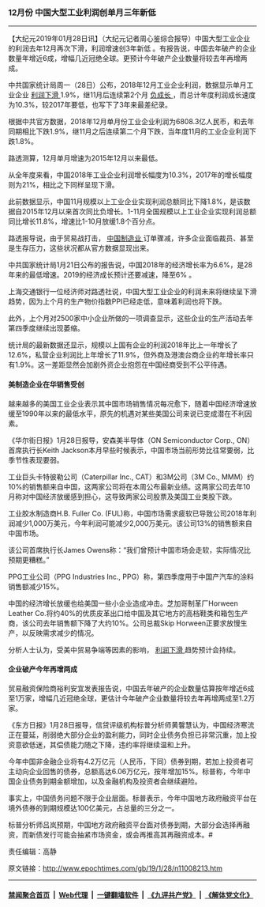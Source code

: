 ### 12月份 中国大型工业利润创单月三年新低
------------------------

<p>
 【大纪元2019年01月28日讯】（大纪元记者周心鉴综合报导）中国大型工业企业的利润去年12月再次下滑，利润增速创3年新低 。有报告说，中国去年破产的企业数量年增近6成，增幅几近冠绝全球。更预计今年破产企业数量将较去年再增两成。
</p>
<p>
 中共国家统计局周一（28日）公布，2018年12月工业企业利润，数据显示单月工业企业
 <a href="http://www.epochtimes.com/gb/tag/%E5%88%A9%E6%B6%A6%E4%B8%8B%E6%BB%91.html">
  利润下滑
 </a>
 1.9%，继11月后连续第2个月
 <a href="http://www.epochtimes.com/gb/tag/%E8%B4%9F%E6%88%90%E9%95%BF.html">
  负成长
 </a>
 ，而总计年度利润成长速度为10.3%，较2017年要低，也写下了3年来最差纪录。
</p>
<p>
 根据中共官方数据，2018年12月单月份工业企业利润为6808.3亿人民币，和去年同期相比下跌1.9%，继11月之后连续第二个月下跌，当年度11月的工业企业利润下跌1.8%。
</p>
<p>
 路透测算，12月单月增速为2015年12月以来最低。
</p>
<p>
 从全年度来看，中国2018年工业企业利润增长幅度为10.3%，2017年的增长幅度则为21%，相比之下同样呈现下滑。
</p>
<p>
 此前数据显示，中国11月规模以上工业企业实现利润总额同比下降1.8%，是该数据自2015年12月以来首次同比负增长。1-11月全国规模以上工业企业实现利润总额同比增长11.8%，增速比1-10月放缓1.8个百分点。
</p>
<p>
 路透报导说，由于贸易战打击，
 <a href="http://www.epochtimes.com/gb/tag/%E4%B8%AD%E5%9B%BD%E5%88%B6%E9%80%A0%E4%B8%9A.html">
  中国制造业
 </a>
 订单骤减，许多企业面临裁员、甚至是生存压力，这些状况都从官方数据显现出来。
</p>
<p>
 中共国家统计局1月21日公布的报告说，中国2018年的经济增长率为6.6%，是28年来的最低增速。2019的经济成长预计还要减速，降至6% 。
</p>
<p>
 上海交通银行一位经济师对路透社说，中国大型工业企业的利润未来将继续呈下滑趋势，因为上个月的生产物价指数PPI已经走低，意味着利润也将下跌。
</p>
<p>
 此外，上个月对2500家中小企业所做的一项调查显示，这些企业的生产活动去年第四季度继续出现萎缩。
</p>
<p>
 统计局的最新数据还显示，规模以上国有企业的利润2018年比上一年增长了12.6%，私营企业利润比上年增长了11.9%，但外商及港澳台商企业的年增长率只有1.9%。这一差距显然会加剧外资企业抱怨在中国经商受到不公平待遇。
</p>
<h4>
 美制造企业在华销售受创
</h4>
<p>
 越来越多的美国工业企业表示其中国市场销售情况每况愈下，随着中国经济增速放缓至1990年以来的最低水平，原先的机遇对某些美国公司来说已变成潜在不利因素。
</p>
<p>
 《华尔街日报》1月28日报导，安森美半导体（ON Semiconductor Corp., ON）首席执行长Keith Jackson本月早些时候表示，中国市场当前形势比往常要弱，比季节性表现要弱。
</p>
<p>
 工业巨头卡特彼勒公司（Caterpillar Inc., CAT）和3M公司（3M Co., MMM）约10%的销售额来自中国，这两家公司将在本周公布最新业绩。这两家公司去年10月称对中国经济放缓感到担心，这导致两家公司股票及美国工业类股下跌。
</p>
<p>
 工业胶水制造商H.B. Fuller Co. (FUL)称，中国市场需求疲软已导致公司2018年利润减少1,000万美元，今年利润可能减少2,000万美元。该公司13%的销售额来自中国市场。
</p>
<p>
 该公司首席执行长James Owens称：“我们曾预计中国市场会走软，实际情况比预期更糟糕。”
</p>
<p>
 PPG工业公司（PPG Industries Inc., PPG）称，第四季度用于中国产汽车的涂料销售额减少15%。
</p>
<p>
 中国的经济增长放缓也给美国一些小企业造成冲击。芝加哥制革厂Horween Leather Co.将约40%的优质皮革出口给中国及其它地方的高档鞋类和箱包生产商，该公司去年销售额下降了大约10%。公司总裁Skip Horween正要求放慢生产，以反映需求减少的情况。
</p>
<p>
 分析人士认为，受美中贸易争端等因素的影响，
 <a href="http://www.epochtimes.com/gb/tag/%E5%88%A9%E6%B6%A6%E4%B8%8B%E6%BB%91.html">
  利润下滑
 </a>
 趋势预计会持续。
</p>
<h4>
 企业破产今年再增两成
</h4>
<p>
 贸易融资保险商裕利安宜发表报告说，中国去年破产的企业数量估算按年增近6成至1万家，增幅几近冠绝全球，更估计今年破产企业数量将较去年再增两成至1.2万家。
</p>
<p>
 《东方日报》1月28日报导，信贷评级机构标普分析师黄韾慧认为，中国经济寒流正在蔓延，削弱绝大部分企业的盈利能力，同时企业债务负担已非常沉重，加上投资意欲低迷，其偿债能力随之下降，违约率将继续温和上升。
</p>
<p>
 今年中国非金融企业将有4.2万亿元（人民币，下同）债券到期，若加上投资者可主动向企业回售的债券，总额高达6.06万亿元，按年增加15%。标普称，今年中国企业债务到期金额增加，以及金融机构及投资者会继续避险。
</p>
<p>
 事实上，中国债务问题不限于企业层面。标普表示，今年中国地方政府融资平台在境外债券的到期规模达100亿美元，占总量的三分之一。
</p>
<p>
 标普分析师吕岚预期，中国地方政府融资平台面对债券到期，大部分会选择再融资，而新债发行可能会抽紧市场资金，或会再推高其再融资成本。#
</p>
<p>
 责任编辑：高静
</p>

原文链接：http://www.epochtimes.com/gb/19/1/28/n11008213.htm


------------------------
#### [禁闻聚合首页](https://github.com/gfw-breaker/banned-news/blob/master/README.md) &nbsp;|&nbsp; [Web代理](https://github.com/gfw-breaker/open-proxy/blob/master/README.md) &nbsp;|&nbsp; [一键翻墙软件](https://github.com/gfw-breaker/nogfw/blob/master/README.md) &nbsp;|&nbsp; [《九评共产党》](https://github.com/gfw-breaker/9ping.md/blob/master/README.md#九评之一评共产党是什么) &nbsp;|&nbsp; [《解体党文化》](https://github.com/gfw-breaker/jtdwh.md/blob/master/README.md#绪论)